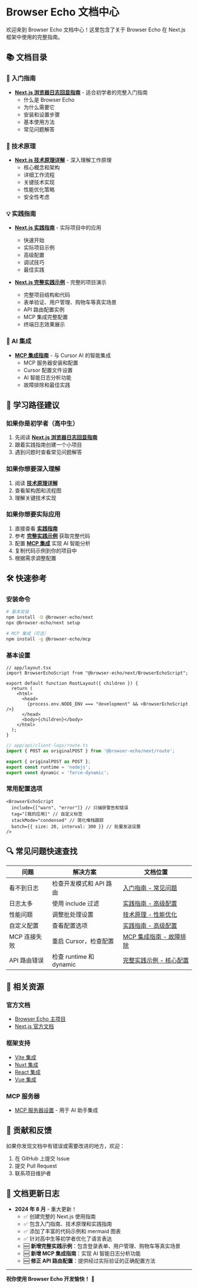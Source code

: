 # Browser Echo 文档中心

欢迎来到 Browser Echo 文档中心！这里包含了关于 Browser Echo 在 Next.js 框架中使用的完整指南。

## 📚 文档目录

### 🚀 入门指南

- **[Next.js 浏览器日志回显指南](./nextjs-browser-echo-guide.md)** - 适合初学者的完整入门指南
  - 什么是 Browser Echo
  - 为什么需要它
  - 安装和设置步骤
  - 基本使用方法
  - 常见问题解答

### 🔧 技术原理

- **[Next.js 技术原理详解](./nextjs-technical-principles.md)** - 深入理解工作原理
  - 核心概念和架构
  - 详细工作流程
  - 关键技术实现
  - 性能优化策略
  - 安全性考虑

### 💡 实践指南

- **[Next.js 实践指南](./nextjs-practical-guide.md)** - 实际项目中的应用
  - 快速开始
  - 实际项目示例
  - 高级配置
  - 调试技巧
  - 最佳实践

- **[Next.js 完整实践示例](./nextjs-complete-practice-example.md)** - 完整的项目演示
  - 完整项目结构和代码
  - 表单验证、用户管理、购物车等真实场景
  - API 路由配置实例
  - MCP 集成完整配置
  - 终端日志效果展示

### 🤖 AI 集成

- **[MCP 集成指南](./mcp-integration-guide.md)** - 与 Cursor AI 的智能集成
  - MCP 服务器安装和配置
  - Cursor 配置文件设置
  - AI 智能日志分析功能
  - 故障排除和最佳实践

## 🎯 学习路径建议

### 如果你是初学者（高中生）

1. 先阅读 **[Next.js 浏览器日志回显指南](./nextjs-browser-echo-guide.md)**
2. 跟着实践指南创建一个小项目
3. 遇到问题时查看常见问题解答

### 如果你想要深入理解

1. 阅读 **[技术原理详解](./nextjs-technical-principles.md)**
2. 查看架构图和流程图
3. 理解关键技术实现

### 如果你想要实际应用

1. 直接查看 **[实践指南](./nextjs-practical-guide.md)**
2. 参考 **[完整实践示例](./nextjs-complete-practice-example.md)** 获取完整代码
3. 配置 **[MCP 集成](./mcp-integration-guide.md)** 实现 AI 智能分析
4. 复制代码示例到你的项目中
5. 根据需求调整配置

## 🛠️ 快速参考

### 安装命令

```bash
# 基本安装
npm install -D @browser-echo/next
npx @browser-echo/next setup

# MCP 集成（可选）
npm install -g @browser-echo/mcp
```

### 基本设置

```tsx
// app/layout.tsx
import BrowserEchoScript from "@browser-echo/next/BrowserEchoScript";

export default function RootLayout({ children }) {
  return (
    <html>
      <head>
        {process.env.NODE_ENV === "development" && <BrowserEchoScript />}
      </head>
      <body>{children}</body>
    </html>
  );
}
```

```ts
// app/api/client-logs/route.ts
import { POST as originalPOST } from '@browser-echo/next/route';

export { originalPOST as POST };
export const runtime = 'nodejs';
export const dynamic = 'force-dynamic';
```

### 常用配置选项

```tsx
<BrowserEchoScript
  include={["warn", "error"]} // 只捕获警告和错误
  tag="[我的应用]" // 自定义标签
  stackMode="condensed" // 简化堆栈跟踪
  batch={{ size: 20, interval: 300 }} // 批量发送设置
/>
```

## 🔍 常见问题快速查找

| 问题         | 解决方案                | 文档位置                                                               |
| ------------ | ----------------------- | ---------------------------------------------------------------------- |
| 看不到日志   | 检查开发模式和 API 路由 | [入门指南 - 常见问题](./nextjs-browser-echo-guide.md#常见问题解答)     |
| 日志太多     | 使用 include 过滤       | [实践指南 - 高级配置](./nextjs-practical-guide.md#高级配置示例)        |
| 性能问题     | 调整批处理设置          | [技术原理 - 性能优化](./nextjs-technical-principles.md#性能优化策略)   |
| 自定义配置   | 查看配置选项            | [实践指南 - 高级配置](./nextjs-practical-guide.md#高级配置示例)        |
| MCP 连接失败 | 重启 Cursor，检查配置   | [MCP 集成指南 - 故障排除](./mcp-integration-guide.md#故障排除)         |
| API 路由错误 | 检查 runtime 和 dynamic | [完整实践示例 - 核心配置](./nextjs-complete-practice-example.md#核心配置) |

## 📖 相关资源

### 官方文档

- [Browser Echo 主项目](https://github.com/instructa/browser-echo)
- [Next.js 官方文档](https://nextjs.org/docs)

### 框架支持

- [Vite 集成](./../packages/vite/README.md)
- [Nuxt 集成](./../packages/nuxt/README.md)
- [React 集成](./../packages/react/README.md)
- [Vue 集成](./../packages/vue/README.md)

### MCP 服务器

- [MCP 服务器设置](./../packages/mcp/README.md) - 用于 AI 助手集成

## 🤝 贡献和反馈

如果你发现文档中有错误或需要改进的地方，欢迎：

1. 在 GitHub 上提交 Issue
2. 提交 Pull Request
3. 联系项目维护者

## 📝 文档更新日志

- **2024 年 8 月** - 重大更新！
  - ✅ 创建完整的 Next.js 使用指南
  - ✅ 包含入门指南、技术原理和实践指南
  - ✅ 添加了丰富的代码示例和 mermaid 图表
  - ✅ 针对高中生等初学者优化了语言表达
  - 🆕 **新增完整实践示例**：包含登录表单、用户管理、购物车等真实场景
  - 🆕 **新增 MCP 集成指南**：实现 AI 智能日志分析功能
  - 🆕 **修正 API 路由配置**：提供经过实际验证的正确配置方法

---

**祝你使用 Browser Echo 开发愉快！** 🎉

